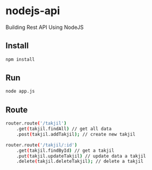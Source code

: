 nodejs-api
==========

Building Rest API Using NodeJS

Install
-------
```sh
npm install
```

Run
---
```sh
node app.js
```

Route
-----
```sh
router.route('/takjil')
	.get(takjil.findAll) // get all data
	.post(takjil.addTakjil); // create new takjil

router.route('/takjil/:id')
	.get(takjil.findById) // get a takjil
	.put(takjil.updateTakjil) // update data a takjil
	.delete(takjil.deleteTakjil); // delete a takjil
```